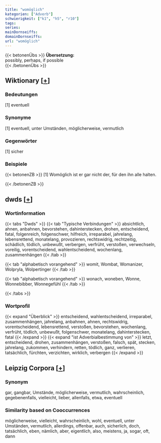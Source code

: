 ```yaml
---
title: "womöglich"
kategorien: ["Adverb"]
schwierigkeit: ["k1", "h5", "r10"]
tags:
series:
mainDornseiffs:
domainDornseiffs:
url: "womöglich"
---
```


{{< betonenÜbs >}}
**Übersetzung:**  
possibly, perhaps, if possible  
{{< /betonenÜbs >}}

## Wiktionary [[+](https://de.wiktionary.org/wiki/womöglich)]

### Bedeutungen
[1] eventuell  

### Synonyme
[1] eventuell, unter Umständen, möglicherweise, vermutlich  

### Gegenwörter
[1] sicher  

### Beispiele
{{< betonenZB >}}
[1] Womöglich ist er gar nicht der, für den ihn alle halten.  

{{< /betonenZB >}}


## dwds [[+](https://www.dwds.de/wb/womöglich)]

### Wortinformation
{{< tabs "Dwds" >}}
{{< tab "Typische Verbindungen" >}}
absichtlich, ahnen, anbahnen, bevorstehen, dahinterstecken, drohen, entscheidend, fatal, folgenreich, folgenschwer, hilfreich, irreparabel, jahrelang, lebensrettend, monatelang, provozieren, rechtswidrig, rechtzeitig, schädlich, tödlich, unbewußt, verbergen, verfrüht, verstoßen, verwechseln, voreilig, vorentscheidend, wahlentscheidend, wochenlang, zusammenhängen
{{< /tab >}}

{{< tab "alphabetisch vorangehend" >}}
womit, Wombat, Womanizer, Wolpryla, Wolpertinger
{{< /tab >}}

{{< tab "alphabetisch vorangehend" >}}
wonach, woneben, Wonne, Wonnebibber, Wonnegefühl
{{< /tab >}}

{{< /tabs >}}

### Wortprofil
{{< expand "Überblick" >}} entscheidend, wahlentscheidend, irreparabel, zusammenhängen, jahrelang, anbahnen, ahnen, rechtswidrig, vorentscheidend, lebensrettend, verstoßen, bevorstehen, wochenlang, verfrüht, tödlich, unbewußt, folgenschwer, monatelang, dahinterstecken, fatal {{< /expand >}}
{{< expand "ist Adverbialbestimmung von" >}} letzt, entscheidend, drohen, zusammenhängen, verstoßen, falsch, spät, stecken, jahrelang, zukommen, verhindern, retten, tödlich, ganz, verlieren, tatsächlich, fürchten, verzichten, wirklich, verbergen {{< /expand >}}

## Leipzig Corpora [[+](https://corpora.uni-leipzig.de/en/res?word=womöglich&corpusId=deu_newscrawl-public_2018)]


### Synonym
gar, gangbar, Umstände, möglicherweise, vermutlich, wahrscheinlich, gegebenenfalls, vielleicht, lieber, allenfalls, etwa, eventuell


### Similarity based on Cooccurrences
möglicherweise, vielleicht, wahrscheinlich, wohl, eventuell, unter Umständen, vermutlich, allerdings, offenbar, auch, sicherlich, doch, tatsächlich, eben, nämlich, aber, eigentlich, also, meistens, ja, sogar, oft, dann

